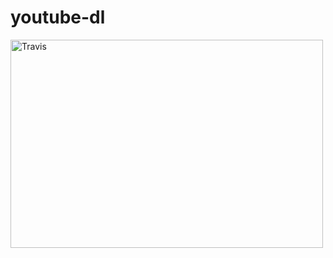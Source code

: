 # youtube-dl


<img src="https://travis-ci.org/siddht4/youtube-dl.svg?branch=master" alt="Travis" width="500" height="333">
